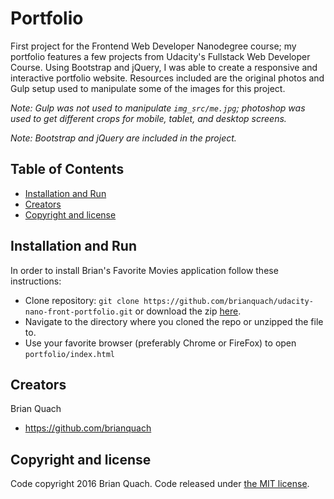 # Portfolio

First project for the Frontend Web Developer Nanodegree course; my portfolio features a few projects from Udacity's Fullstack Web Developer Course. Using Bootstrap and jQuery, I was able to create a responsive and interactive portfolio website. Resources included are the original photos and Gulp setup used to manipulate some of the images for this project.

*Note: Gulp was not used to manipulate `img_src/me.jpg`; photoshop was used to get different crops for mobile, tablet, and desktop screens.*

*Note: Bootstrap and jQuery are included in the project.*

## Table of Contents
* [Installation and Run](#installation-and-run)
* [Creators](#creators)
* [Copyright and license](#copyright-and-license)

## Installation and Run

In order to install Brian's Favorite Movies application follow these instructions:
* Clone repository: `git clone https://github.com/brianquach/udacity-nano-front-portfolio.git` or download the zip [here](https://github.com/brianquach/udacity-nano-front-portfolio/archive/master.zip).
* Navigate to the directory where you cloned the repo or unzipped the file to.
* Use your favorite browser (preferably Chrome or FireFox) to open `portfolio/index.html`

## Creators

Brian Quach
* <https://github.com/brianquach>


## Copyright and license

Code copyright 2016 Brian Quach. Code released under [the MIT license](https://github.com/brianquach/udacity-nano-front-portfolio/blob/master/LICENSE).
